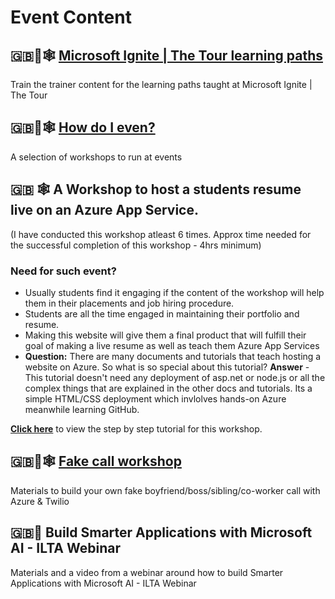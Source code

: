 # Event Content

## 🇬🇧🧠🕸 [Microsoft Ignite | The Tour learning paths](https://github.com/microsoft/ignite-learning-paths-training)

Train the trainer content for the learning paths taught at Microsoft Ignite | The Tour

## 🇬🇧🧠🕸 [How do I even?](https://www.howdoieven.dev)

A selection of workshops to run at events

## :gb: :spider_web: A Workshop to host a students resume live on an Azure App Service.
(I have conducted this workshop atleast 6 times. Approx time needed for the successful completion of this workshop - 4hrs minimum)

### Need for such event?
- Usually students find it engaging if the content of the workshop will help them in their placements and job hiring procedure.
- Students are all the time engaged in maintaining their portfolio and resume.
- Making this website will give them a final product that will fulfill their goal of making a live resume as well as teach them Azure App Services
- **Question:** There are many documents and tutorials that teach hosting a website on Azure. So what is so special about this tutorial? **Answer** - This tutorial doesn't need any deployment of asp.net or node.js or all the complex things that are explained in the other docs and tutorials. Its a simple HTML/CSS deployment which invlolves hands-on Azure meanwhile learning GitHub.

**[Click here](https://www.linkedin.com/pulse/hosting-your-resume-microsoft-azure-code-deployment-github-saifee/)** to view the step by step tutorial for this workshop.

## 🇬🇧🧠🕸 [Fake call workshop](https://github.com/ChloeCodesThings/FakeCallWorkshop)

Materials to build your own fake boyfriend/boss/sibling/co-worker call with Azure & Twilio

## 🇬🇧🧠 Build Smarter Applications with Microsoft AI - ILTA Webinar

Materials and a video from a webinar around how to build Smarter Applications with Microsoft AI - ILTA Webinar
